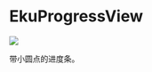 # EkuProgressView

![](https://github.com/ysghome/EkuProgressView/master/README/EkuProgressView.gif)

带小圆点的进度条。
